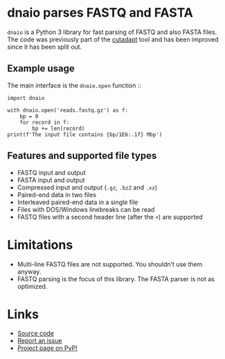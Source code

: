 # dnaio parses FASTQ and FASTA

`dnaio` is a Python 3 library for fast parsing of FASTQ and also FASTA files. The code was previously part of the
[cutadapt](https://cutadapt.readthedocs.io/) tool and has been improved since it has been split out.


## Example usage

The main interface is the `dnaio.open` function ::

    import dnaio

    with dnaio.open('reads.fastq.gz') as f:
        bp = 0
        for record in f:
            bp += len(record)
    print(f'The input file contains {bp/1E6:.1f} Mbp')


## Features and supported file types

- FASTQ input and output
- FASTA input and output
- Compressed input and output (`.gz`, `.bz2` and `.xz`)
- Paired-end data in two files
- Interleaved paired-end data in a single file
- Files with DOS/Windows linebreaks can be read
- FASTQ files with a second header line (after the `+`) are supported


# Limitations

- Multi-line FASTQ files are not supported. You shouldn’t use them anyway.
- FASTQ parsing is the focus of this library. The FASTA parser is not as optimized.


# Links

* [Source code](https://github.com/marcelm/dnaio/)
* [Report an issue](https://github.com/marcelm/dnaio/issues)
* [Project page on PyPI](https://pypi.python.org/pypi/dnaio/)
